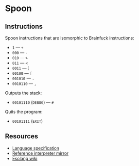 # Spoon

## Instructions

Spoon instructions that are isomorphic to Brainfuck instructions:

- `1` — `+`
- `000` — `-`
- `010` — `>`
- `011` — `<`
- `0011` — `]`
- `00100` — `[`
- `001010` — `.`
- `0010110` — `,`

Outputs the stack:

- `00101110` (`DEBUG`) — `#`

Quits the program:

- `00101111` (`EXIT`)

## Resources

- [Language specification](https://web.archive.org/web/20140228003324/http://www.bluedust.dontexist.com/spoon)
- [Reference interpreter mirror](http://marquisdegeek.com/pub/sources/spoon-v1.zip)
- [Esolang wiki](https://esolangs.org/wiki/Talk:Spoon)
